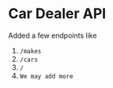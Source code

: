 # Car Dealer API 
Added a few endpoints like 
1. ```/makes```
2. ```/cars```
3. ```/```
4. ```We may add more```
